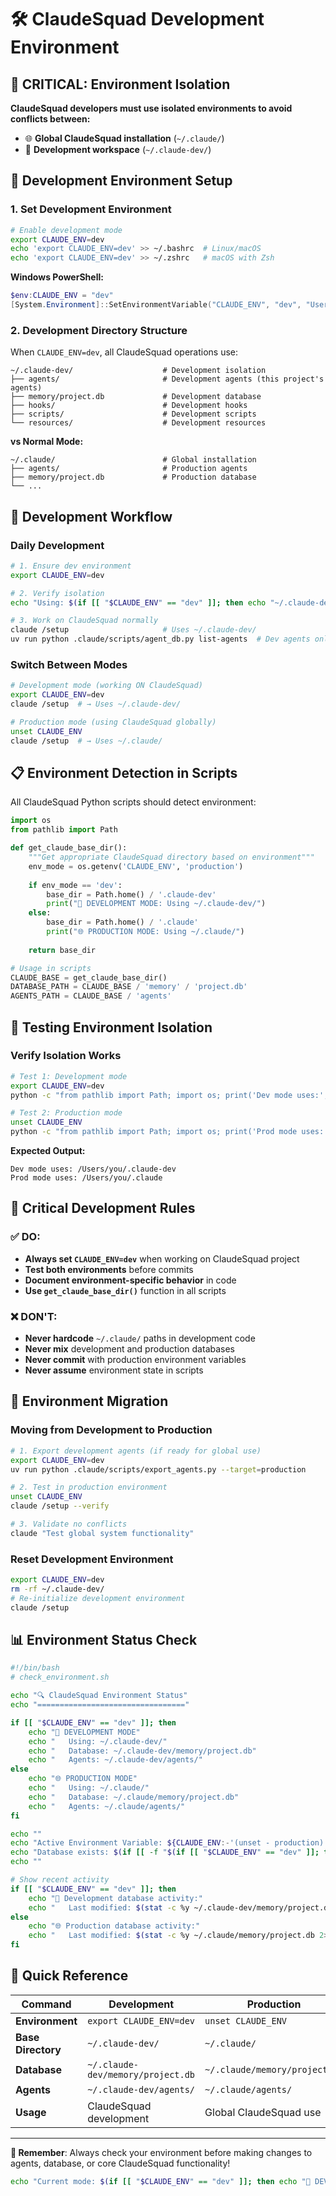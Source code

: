 # 🛠️ ClaudeSquad Development Environment

## 🚨 CRITICAL: Environment Isolation

**ClaudeSquad developers must use isolated environments to avoid conflicts between:**
- 🌐 **Global ClaudeSquad installation** (`~/.claude/`)
- 🔧 **Development workspace** (`~/.claude-dev/`)

## 🎯 Development Environment Setup

### 1. Set Development Environment

```bash
# Enable development mode
export CLAUDE_ENV=dev
echo 'export CLAUDE_ENV=dev' >> ~/.bashrc  # Linux/macOS
echo 'export CLAUDE_ENV=dev' >> ~/.zshrc   # macOS with Zsh
```

**Windows PowerShell:**
```powershell
$env:CLAUDE_ENV = "dev"
[System.Environment]::SetEnvironmentVariable("CLAUDE_ENV", "dev", "User")
```

### 2. Development Directory Structure

When `CLAUDE_ENV=dev`, all ClaudeSquad operations use:

```
~/.claude-dev/                    # Development isolation
├── agents/                       # Development agents (this project's agents)
├── memory/project.db             # Development database
├── hooks/                        # Development hooks
├── scripts/                      # Development scripts
└── resources/                    # Development resources
```

**vs Normal Mode:**
```
~/.claude/                        # Global installation
├── agents/                       # Production agents
├── memory/project.db             # Production database
└── ...
```

## 🔧 Development Workflow

### Daily Development

```bash
# 1. Ensure dev environment
export CLAUDE_ENV=dev

# 2. Verify isolation
echo "Using: $(if [[ "$CLAUDE_ENV" == "dev" ]]; then echo "~/.claude-dev/"; else echo "~/.claude/"; fi)"

# 3. Work on ClaudeSquad normally
claude /setup                     # Uses ~/.claude-dev/
uv run python .claude/scripts/agent_db.py list-agents  # Dev agents only
```

### Switch Between Modes

```bash
# Development mode (working ON ClaudeSquad)
export CLAUDE_ENV=dev
claude /setup  # → Uses ~/.claude-dev/

# Production mode (using ClaudeSquad globally)
unset CLAUDE_ENV
claude /setup  # → Uses ~/.claude/
```

## 📋 Environment Detection in Scripts

All ClaudeSquad Python scripts should detect environment:

```python
import os
from pathlib import Path

def get_claude_base_dir():
    """Get appropriate ClaudeSquad directory based on environment"""
    env_mode = os.getenv('CLAUDE_ENV', 'production')
    
    if env_mode == 'dev':
        base_dir = Path.home() / '.claude-dev'
        print("🔧 DEVELOPMENT MODE: Using ~/.claude-dev/")
    else:
        base_dir = Path.home() / '.claude'
        print("🌐 PRODUCTION MODE: Using ~/.claude/")
    
    return base_dir

# Usage in scripts
CLAUDE_BASE = get_claude_base_dir()
DATABASE_PATH = CLAUDE_BASE / 'memory' / 'project.db'
AGENTS_PATH = CLAUDE_BASE / 'agents'
```

## 🧪 Testing Environment Isolation

### Verify Isolation Works

```bash
# Test 1: Development mode
export CLAUDE_ENV=dev
python -c "from pathlib import Path; import os; print('Dev mode uses:', Path.home() / ('.claude-dev' if os.getenv('CLAUDE_ENV') == 'dev' else '.claude'))"

# Test 2: Production mode  
unset CLAUDE_ENV
python -c "from pathlib import Path; import os; print('Prod mode uses:', Path.home() / ('.claude-dev' if os.getenv('CLAUDE_ENV') == 'dev' else '.claude'))"
```

**Expected Output:**
```
Dev mode uses: /Users/you/.claude-dev
Prod mode uses: /Users/you/.claude
```

## 🚨 Critical Development Rules

### ✅ DO:
- **Always set `CLAUDE_ENV=dev`** when working on ClaudeSquad project
- **Test both environments** before commits
- **Document environment-specific behavior** in code
- **Use `get_claude_base_dir()`** function in all scripts

### ❌ DON'T:
- **Never hardcode** `~/.claude/` paths in development code
- **Never mix** development and production databases
- **Never commit** with production environment variables
- **Never assume** environment state in scripts

## 🔄 Environment Migration

### Moving from Development to Production

```bash
# 1. Export development agents (if ready for global use)
export CLAUDE_ENV=dev
uv run python .claude/scripts/export_agents.py --target=production

# 2. Test in production environment
unset CLAUDE_ENV
claude /setup --verify

# 3. Validate no conflicts
claude "Test global system functionality"
```

### Reset Development Environment

```bash
export CLAUDE_ENV=dev
rm -rf ~/.claude-dev/
# Re-initialize development environment
claude /setup
```

## 📊 Environment Status Check

```bash
#!/bin/bash
# check_environment.sh

echo "🔍 ClaudeSquad Environment Status"
echo "================================="

if [[ "$CLAUDE_ENV" == "dev" ]]; then
    echo "🔧 DEVELOPMENT MODE"
    echo "   Using: ~/.claude-dev/"
    echo "   Database: ~/.claude-dev/memory/project.db"
    echo "   Agents: ~/.claude-dev/agents/"
else
    echo "🌐 PRODUCTION MODE"
    echo "   Using: ~/.claude/"
    echo "   Database: ~/.claude/memory/project.db"  
    echo "   Agents: ~/.claude/agents/"
fi

echo ""
echo "Active Environment Variable: ${CLAUDE_ENV:-'(unset - production)'}"
echo "Database exists: $(if [[ -f "$(if [[ "$CLAUDE_ENV" == "dev" ]]; then echo "$HOME/.claude-dev/memory/project.db"; else echo "$HOME/.claude/memory/project.db"; fi)" ]]; then echo "✅"; else echo "❌"; fi)"
echo ""

# Show recent activity
if [[ "$CLAUDE_ENV" == "dev" ]]; then
    echo "🔧 Development database activity:"
    echo "   Last modified: $(stat -c %y ~/.claude-dev/memory/project.db 2>/dev/null || echo 'Not found')"
else
    echo "🌐 Production database activity:"
    echo "   Last modified: $(stat -c %y ~/.claude/memory/project.db 2>/dev/null || echo 'Not found')"
fi
```

## 🎯 Quick Reference

| Command | Development | Production |
|---------|-------------|------------|
| **Environment** | `export CLAUDE_ENV=dev` | `unset CLAUDE_ENV` |
| **Base Directory** | `~/.claude-dev/` | `~/.claude/` |
| **Database** | `~/.claude-dev/memory/project.db` | `~/.claude/memory/project.db` |
| **Agents** | `~/.claude-dev/agents/` | `~/.claude/agents/` |
| **Usage** | ClaudeSquad development | Global ClaudeSquad use |

---

**🚨 Remember**: Always check your environment before making changes to agents, database, or core ClaudeSquad functionality!

```bash
echo "Current mode: $(if [[ "$CLAUDE_ENV" == "dev" ]]; then echo "🔧 DEVELOPMENT"; else echo "🌐 PRODUCTION"; fi)"
```